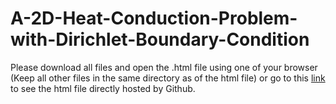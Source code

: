 # A-2D-Heat-Conduction-Problem-with-Dirichlet-Boundary-Condition
Please download all files and open the .html file using one of your browser (Keep all other files in the same directory as of the html file) or go to this [link](https://rysul119.github.io/1A-2D-Heat-Conduction-Problem-with-Neumann-Boundary-Condition-master/) to see the html file directly hosted by Github.

